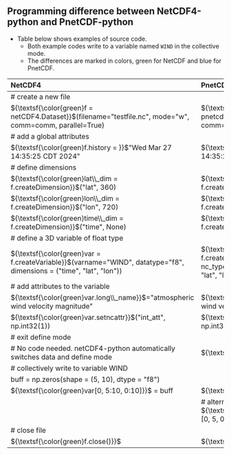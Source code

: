 ## Programming difference between NetCDF4-python and PnetCDF-python
* Table below shows examples of source code.
  + Both example codes write to a variable named `WIND` in the collective mode.
  + The differences are marked in colors, green for NetCDF and blue for PnetCDF.

| NetCDF4 | PnetCDF |
|:-------|:--------|
|  # create a new file   | |
| ${\textsf{\color{green}f = netCDF4.Dataset}}$(filename="testfile.nc", mode="w", comm=comm, parallel=True)  | ${\textsf{\color{blue}f = pnetcdfpy.File}}$(filename="testfile.nc", mode='w', comm=comm) |
|  # add a global attributes   | |
| ${\textsf{\color{green}f.history = }}$"Wed Mar 27 14:35:25 CDT 2024"  | ${\textsf{\color{blue}f.history = }}$"Wed Mar 27 14:35:25 CDT 2024"   |
|  # define dimensions   | |
| ${\textsf{\color{green}lat\\_dim = f.createDimension}}$("lat", 360)  | ${\textsf{\color{blue}lat\\_dim = f.createDimension}}$("lat", 360)  |
| ${\textsf{\color{green}lon\\_dim = f.createDimension}}$("lon", 720)  | ${\textsf{\color{blue}lon\\_dim = f.createDimension}}$("lon", 720)  |
| ${\textsf{\color{green}time\\_dim = f.createDimension}}$("time", None)  | ${\textsf{\color{blue}time\\_dim = f.createDimension}}$("time", -1)  |
|  # define a 3D variable of float type   | |
| ${\textsf{\color{green}var = f.createVariable}}$(varname="WIND", datatype="f8", dimensions = ("time", "lat", "lon"))  | ${\textsf{\color{blue}var = f.createVariable}}$(varname="WIND", nc\_type=pnetcdfpy.NC\_FLOAT, dimensions = ("time", "lat", "lon"))  |
|  # add attributes to the variable   | |
| ${\textsf{\color{green}var.long\\_name}}$="atmospheric wind velocity magnitude"  |${\textsf{\color{blue}var.long\\_name}}$="atmospheric wind velocity magnitude"  |
| ${\textsf{\color{green}var.setncattr}}$("int_att", np.int32(1))|${\textsf{\color{blue}var.put\\_att}}$("int_att", np.int32(1))  |
|  # exit define mode   | |
| # No code needed. netCDF4-python automatically switches data and define mode | ${\textsf{\color{blue}f.enddef()}}$ | |
|  # collectively write to variable WIND   | |
| buff = np.zeros(shape = (5, 10), dtype = "f8") | |
| ${\textsf{\color{green}var[0, 5:10, 0:10]}}$ = buff  | ${\textsf{\color{blue}var[0, 5:10, 0:10]}}$ = buff  |
| | # alternatively <br> ${\textsf{\color{blue}var.put\\_var\\_all}}$(buff, start = [0, 5, 0], count = [1, 5, 10]) |
|  # close file   | |
| ${\textsf{\color{green}f.close()}}$ | ${\textsf{\color{blue}f.close()}}$  |
